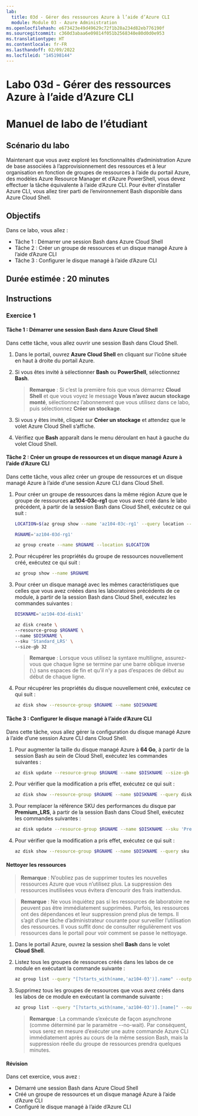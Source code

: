 ```yaml
---
lab:
  title: 03d - Gérer des ressources Azure à l’aide d’Azure CLI
  module: Module 03 - Azure Administration
ms.openlocfilehash: e673423e49d49629c72f1b28a234d82eb776190f
ms.sourcegitcommit: c360d3abaa6e09814f051b2568340e80d0d0e953
ms.translationtype: HT
ms.contentlocale: fr-FR
ms.lasthandoff: 02/09/2022
ms.locfileid: "145198144"
---
```

# <a name="lab-03d---manage-azure-resources-by-using-azure-cli"></a>Labo 03d - Gérer des ressources Azure à l’aide d’Azure CLI
# <a name="student-lab-manual"></a>Manuel de labo de l’étudiant

## <a name="lab-scenario"></a>Scénario du labo

Maintenant que vous avez exploré les fonctionnalités d’administration Azure de base associées à l’approvisionnement des ressources et à leur organisation en fonction de groupes de ressources à l’aide du portail Azure, des modèles Azure Resource Manager et d’Azure PowerShell, vous devez effectuer la tâche équivalente à l’aide d’Azure CLI. Pour éviter d’installer Azure CLI, vous allez tirer parti de l’environnement Bash disponible dans Azure Cloud Shell.

## <a name="objectives"></a>Objectifs

Dans ce labo, vous allez :

+ Tâche 1 : Démarrer une session Bash dans Azure Cloud Shell
+ Tâche 2 : Créer un groupe de ressources et un disque managé Azure à l’aide d’Azure CLI
+ Tâche 3 : Configurer le disque managé à l’aide d’Azure CLI

## <a name="estimated-timing-20-minutes"></a>Durée estimée : 20 minutes

## <a name="instructions"></a>Instructions

### <a name="exercise-1"></a>Exercice 1

#### <a name="task-1-start-a-bash-session-in-azure-cloud-shell"></a>Tâche 1 : Démarrer une session Bash dans Azure Cloud Shell

Dans cette tâche, vous allez ouvrir une session Bash dans Cloud Shell. 

1. Dans le portail, ouvrez **Azure Cloud Shell** en cliquant sur l’icône située en haut à droite du portail Azure.

1. Si vous êtes invité à sélectionner **Bash** ou **PowerShell**, sélectionnez **Bash**. 

    >**Remarque** : Si c’est la première fois que vous démarrez **Cloud Shell** et que vous voyez le message **Vous n’avez aucun stockage monté**, sélectionnez l’abonnement que vous utilisez dans ce labo, puis sélectionnez **Créer un stockage**. 

1. Si vous y êtes invité, cliquez sur **Créer un stockage** et attendez que le volet Azure Cloud Shell s’affiche. 

1. Vérifiez que **Bash** apparaît dans le menu déroulant en haut à gauche du volet Cloud Shell.

#### <a name="task-2-create-a-resource-group-and-an-azure-managed-disk-by-using-azure-cli"></a>Tâche 2 : Créer un groupe de ressources et un disque managé Azure à l’aide d’Azure CLI

Dans cette tâche, vous allez créer un groupe de ressources et un disque managé Azure à l’aide d’une session Azure CLI dans Cloud Shell.

1. Pour créer un groupe de ressources dans la même région Azure que le groupe de ressources **az104-03c-rg1** que vous avez créé dans le labo précédent, à partir de la session Bash dans Cloud Shell, exécutez ce qui suit :

   ```sh
   LOCATION=$(az group show --name 'az104-03c-rg1' --query location --out tsv)

   RGNAME='az104-03d-rg1'

   az group create --name $RGNAME --location $LOCATION
   ```
1. Pour récupérer les propriétés du groupe de ressources nouvellement créé, exécutez ce qui suit :

   ```sh
   az group show --name $RGNAME
   ```
1. Pour créer un disque managé avec les mêmes caractéristiques que celles que vous avez créées dans les laboratoires précédents de ce module, à partir de la session Bash dans Cloud Shell, exécutez les commandes suivantes :

   ```sh
   DISKNAME='az104-03d-disk1'

   az disk create \
   --resource-group $RGNAME \
   --name $DISKNAME \
   --sku 'Standard_LRS' \
   --size-gb 32
   ```
    >**Remarque** : Lorsque vous utilisez la syntaxe multiligne, assurez-vous que chaque ligne se termine par une barre oblique inverse (`\`) sans espaces de fin et qu’il n’y a pas d’espaces de début au début de chaque ligne.

1. Pour récupérer les propriétés du disque nouvellement créé, exécutez ce qui suit :

   ```sh
   az disk show --resource-group $RGNAME --name $DISKNAME
   ```

#### <a name="task-3-configure-the-managed-disk-by-using-azure-cli"></a>Tâche 3 : Configurer le disque managé à l’aide d’Azure CLI

Dans cette tâche, vous allez gérer la configuration du disque managé Azure à l’aide d’une session Azure CLI dans Cloud Shell. 

1. Pour augmenter la taille du disque managé Azure à **64 Go**, à partir de la session Bash au sein de Cloud Shell, exécutez les commandes suivantes :

   ```sh
   az disk update --resource-group $RGNAME --name $DISKNAME --size-gb 64
   ```

1. Pour vérifier que la modification a pris effet, exécutez ce qui suit :

   ```sh
   az disk show --resource-group $RGNAME --name $DISKNAME --query diskSizeGb
   ```

1. Pour remplacer la référence SKU des performances du disque par **Premium_LRS**, à partir de la session Bash dans Cloud Shell, exécutez les commandes suivantes :

   ```sh
   az disk update --resource-group $RGNAME --name $DISKNAME --sku 'Premium_LRS'
   ```

1. Pour vérifier que la modification a pris effet, exécutez ce qui suit :

   ```sh
   az disk show --resource-group $RGNAME --name $DISKNAME --query sku
   ```

#### <a name="clean-up-resources"></a>Nettoyer les ressources

 > **Remarque** : N’oubliez pas de supprimer toutes les nouvelles ressources Azure que vous n’utilisez plus. La suppression des ressources inutilisées vous évitera d’encourir des frais inattendus.

 > **Remarque** :  Ne vous inquiétez pas si les ressources de laboratoire ne peuvent pas être immédiatement supprimées. Parfois, les ressources ont des dépendances et leur suppression prend plus de temps. Il s’agit d’une tâche d’administrateur courante pour surveiller l’utilisation des ressources. Il vous suffit donc de consulter régulièrement vos ressources dans le portail pour voir comment se passe le nettoyage. 

1. Dans le portail Azure, ouvrez la session shell **Bash** dans le volet **Cloud Shell**.

1. Listez tous les groupes de ressources créés dans les labos de ce module en exécutant la commande suivante :

   ```sh
   az group list --query "[?starts_with(name,'az104-03')].name" --output tsv
   ```

1. Supprimez tous les groupes de ressources que vous avez créés dans les labos de ce module en exécutant la commande suivante :

   ```sh
   az group list --query "[?starts_with(name,'az104-03')].[name]" --output tsv | xargs -L1 bash -c 'az group delete --name $0 --no-wait --yes'
   ```

    >**Remarque** : La commande s’exécute de façon asynchrone (comme déterminé par le paramètre --no-wait). Par conséquent, vous serez en mesure d’exécuter une autre commande Azure CLI immédiatement après au cours de la même session Bash, mais la suppression réelle du groupe de ressources prendra quelques minutes.

#### <a name="review"></a>Révision

Dans cet exercice, vous avez :

- Démarré une session Bash dans Azure Cloud Shell
- Créé un groupe de ressources et un disque managé Azure à l’aide d’Azure CLI
- Configuré le disque managé à l’aide d’Azure CLI
